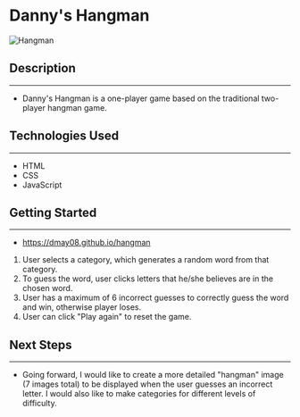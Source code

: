 # Danny's Hangman

![Hangman](https://i.imgur.com/TTb8Haw.png)

## Description
_________________________________________________________________
* Danny's Hangman is a one-player game based on the traditional two-player hangman game.  

## Technologies Used
_________________________________________________________________
* HTML
* CSS
* JavaScript

## Getting Started
_________________________________________________________________
* https://dmay08.github.io/hangman
1) User selects a category, which generates a random word from that category. 
2) To guess the word, user clicks letters that he/she believes are in the chosen word. 
3) User has a maximum of 6 incorrect guesses to correctly guess the word and win, otherwise player loses. 
4) User can click "Play again" to reset the game.  

## Next Steps
_________________________________________________________________
* Going forward, I would like to create a more detailed "hangman" image (7 images total) to be displayed when the user guesses an incorrect letter. I would also like to make categories for different levels of difficulty. 